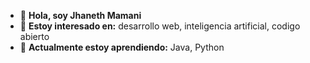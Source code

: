 - 👋 **Hola, soy Jhaneth Mamani**
- 👀 **Estoy interesado en:** desarrollo web, inteligencia artificial, codigo abierto
- 🌱 **Actualmente estoy aprendiendo:** Java, Python

<!---
MJhaneth/MJhaneth is a ✨ special ✨ repository because its `README.md` (this file) appears on your GitHub profile.
You can click the Preview link to take a look at your changes.
--->
